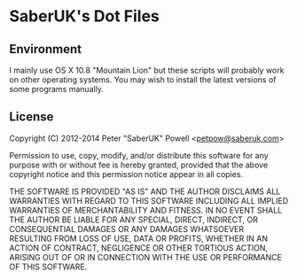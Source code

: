 SaberUK's Dot Files
===================

Environment
-----------

I mainly use OS X 10.8 "Mountain Lion" but these scripts will probably work on
other operating systems. You may wish to install the latest versions of some
programs manually.

License
-------

Copyright (C) 2012-2014 Peter "SaberUK" Powell &lt;petpow@saberuk.com&gt;

Permission to use, copy, modify, and/or distribute this software for any
purpose with or without fee is hereby granted, provided that the above
copyright notice and this permission notice appear in all copies.

THE SOFTWARE IS PROVIDED "AS IS" AND THE AUTHOR DISCLAIMS ALL WARRANTIES WITH
REGARD TO THIS SOFTWARE INCLUDING ALL IMPLIED WARRANTIES OF MERCHANTABILITY AND
FITNESS. IN NO EVENT SHALL THE AUTHOR BE LIABLE FOR ANY SPECIAL, DIRECT,
INDIRECT, OR CONSEQUENTIAL DAMAGES OR ANY DAMAGES WHATSOEVER RESULTING FROM
LOSS OF USE, DATA OR PROFITS, WHETHER IN AN ACTION OF CONTRACT, NEGLIGENCE OR
OTHER TORTIOUS ACTION, ARISING OUT OF OR IN CONNECTION WITH THE USE OR
PERFORMANCE OF THIS SOFTWARE.
